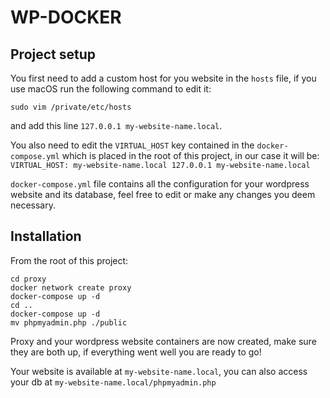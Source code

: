 # WP-DOCKER

## Project setup

You first need to add a custom host for you website in the `hosts` file, if you use macOS run the following command to edit it:
```
sudo vim /private/etc/hosts
```
and add this line `127.0.0.1 my-website-name.local`.

You also need to edit the `VIRTUAL_HOST` key contained in the `docker-compose.yml` which is placed in the root of this project, in our case it will be:
`VIRTUAL_HOST: my-website-name.local 127.0.0.1 my-website-name.local`

`docker-compose.yml` file contains all the configuration for your wordpress website and its database, feel free to edit or make any changes you deem necessary.

## Installation

From the root of this project:
```
cd proxy
docker network create proxy
docker-compose up -d
cd ..
docker-compose up -d
mv phpmyadmin.php ./public
```

Proxy and your wordpress website containers are now created, make sure they are both up, if everything went well you are ready to go!

Your website is available at `my-website-name.local`, you can also access your db at `my-website-name.local/phpmyadmin.php`


